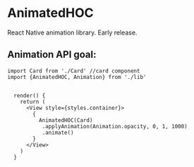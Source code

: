 # AnimatedHOC
React Native animation library. Early release. 


## Animation API goal:


```
import Card from './Card' //card component
import {AnimatedHOC, Animation} from './lib'


  render() {
    return (
      <View style={styles.container}>
        {
          AnimatedHOC(Card)
           .applyAnimation(Animation.opacity, 0, 1, 1000)
           .animate()
        }
      </View>
    )
  }
```